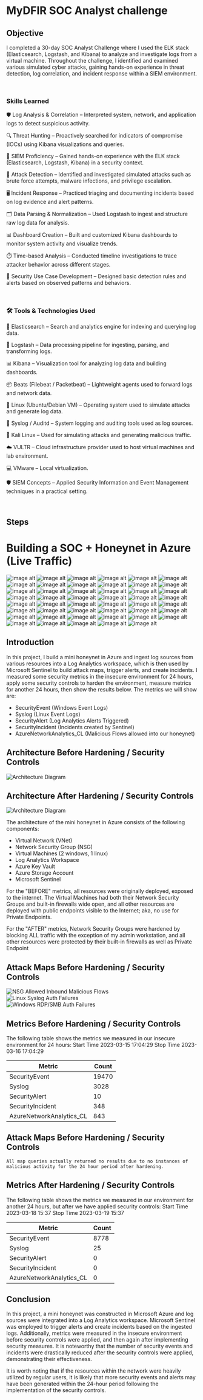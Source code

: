 # MyDFIR SOC Analyst challenge

## Objective

I completed a 30-day SOC Analyst Challenge where I used the ELK stack (Elasticsearch, Logstash, and Kibana) to analyze and investigate logs from a virtual machine. Throughout the challenge, I identified and examined various simulated cyber attacks, gaining hands-on experience in threat detection, log correlation, and incident response within a SIEM environment.

<br>

### Skills Learned

🛡️ Log Analysis & Correlation – Interpreted system, network, and application logs to detect suspicious activity.

🔍 Threat Hunting – Proactively searched for indicators of compromise (IOCs) using Kibana visualizations and queries.

🧠 SIEM Proficiency – Gained hands-on experience with the ELK stack (Elasticsearch, Logstash, Kibana) in a security context.

🚨 Attack Detection – Identified and investigated simulated attacks such as brute force attempts, malware infections, and privilege escalation.

🖥️ Incident Response – Practiced triaging and documenting incidents based on log evidence and alert patterns.

🗂️ Data Parsing & Normalization – Used Logstash to ingest and structure raw log data for analysis.

📊 Dashboard Creation – Built and customized Kibana dashboards to monitor system activity and visualize trends.

⏱️ Time-based Analysis – Conducted timeline investigations to trace attacker behavior across different stages.

🧰 Security Use Case Development – Designed basic detection rules and alerts based on observed patterns and behaviors.

<br>

### 🛠️ Tools & Technologies Used

🔎 Elasticsearch – Search and analytics engine for indexing and querying log data.

🔄 Logstash – Data processing pipeline for ingesting, parsing, and transforming logs.

📊 Kibana – Visualization tool for analyzing log data and building dashboards.

📦 Beats (Filebeat / Packetbeat) – Lightweight agents used to forward logs and network data.

🐧 Linux (Ubuntu/Debian VM) – Operating system used to simulate attacks and generate log data.

📝 Syslog / Auditd – System logging and auditing tools used as log sources.

🎯 Kali Linux – Used for simulating attacks and generating malicious traffic.

☁️ VULTR – Cloud infrastructure provider used to host virtual machines and lab environment.

💻 VMware – Local virtualization.

🛡️ SIEM Concepts – Applied Security Information and Event Management techniques in a practical setting.

<br>

## Steps
# Building a SOC + Honeynet in Azure (Live Traffic)
![image alt](https://github.com/TylerTweedie/MyDFIR-SOC-analyst/blob/main/VULTR%20VPC%20Creation.png?raw=true)
![image alt](https://github.com/TylerTweedie/MyDFIR-SOC-analyst/blob/main/Day%203%20VPC%20IP%20172.31.0.3.png?raw=true)
![image alt](https://github.com/TylerTweedie/MyDFIR-SOC-analyst/blob/main/VPC%20Server%20Specs.png?raw=true)
![image alt](https://github.com/TylerTweedie/MyDFIR-SOC-analyst/blob/main/VPC%20Server%20Specs.png?raw=true)
![image alt](https://github.com/TylerTweedie/MyDFIR-SOC-analyst/blob/main/repositories%20updated.png?raw=true)
![image alt](https://github.com/TylerTweedie/MyDFIR-SOC-analyst/blob/main/Day%203%20Downloaded%20elastic%20search%20via%20CLI.png?raw=true)
![image alt](https://github.com/TylerTweedie/MyDFIR-SOC-analyst/blob/main/Day%203%20Elastic%20search%20install%20confirmation%20and%20version.png?raw=true)
![image alt](https://github.com/TylerTweedie/MyDFIR-SOC-analyst/blob/main/Day%203%20obtaining%20security%20auto%20configuration%20information%20.png?raw=true)
![image alt](https://github.com/TylerTweedie/MyDFIR-SOC-analyst/blob/main/Day%203%20-Elastic%20Search%20.yml%20file.png?raw=true)
![image alt](https://github.com/TylerTweedie/MyDFIR-SOC-analyst/blob/main/Day%203%20-%20Obtaining%20Public%20IP%20address%20149.248.61.82:23%20for%20elastic%20search%20instance.png?raw=true)
![image alt](https://github.com/TylerTweedie/MyDFIR-SOC-analyst/blob/main/Day%203-Adding%20public%20IP%20address%20and%20http%20port.png?raw=true)
![image alt](https://github.com/TylerTweedie/MyDFIR-SOC-analyst/blob/main/Day%204%20-%20Creating%20a%20firewall%20group.png?raw=true)
![image alt](https://github.com/TylerTweedie/MyDFIR-SOC-analyst/blob/main/Day%204-%20Starting%20up%20elastic%20search%20service.png?raw=true)
![image alt](https://github.com/TylerTweedie/MyDFIR-SOC-analyst/blob/main/Day%204%20-%20Downloading%20Kibana%20via%20CLI.png?raw=true)
![image alt](https://github.com/TylerTweedie/MyDFIR-SOC-analyst/blob/main/Day%204%20-%20Kibana%20installed%20and%20version.png?raw=true)
![image alt](https://github.com/TylerTweedie/MyDFIR-SOC-analyst/blob/main/Day%204%20-%20Kibana%20successfully%20installed.png?raw=true)
![image alt](https://github.com/TylerTweedie/MyDFIR-SOC-analyst/blob/main/Day%204%20-%20allowing%20server%20port%20and%20server%20Host%20to%20be%20public%20IP%20instead%20of%20local%20host%20on%20Kibana%20server.png?raw=true)
![image alt](https://github.com/TylerTweedie/MyDFIR-SOC-analyst/blob/main/Day%204%20-%20Kibana%20running%20successfully.png?raw=true)
![image alt](https://github.com/TylerTweedie/MyDFIR-SOC-analyst/blob/main/Day%204%20-%20binaries%20for%20Elastic%20Search%20need%20enrollement%20token.png?raw=true)
![image alt](https://github.com/TylerTweedie/MyDFIR-SOC-analyst/blob/main/Day%204%20-%20Trouble%20shooting%20checking%20if%20services%20are%20active.png?raw=true)
![image alt](https://github.com/TylerTweedie/MyDFIR-SOC-analyst/blob/main/Day%204%20-%20added%20ufw%20to%20allow%205601%20-%20Added%20rule%20to%20firewall%20for%20port%205601.png?raw=true)
![image alt](https://github.com/TylerTweedie/MyDFIR-SOC-analyst/blob/main/Day%204%20-%20added%20enrollment%20token%20for%20Elastic%20search%20and%20now%20verifying%20Kibana.png?raw=true)
![image alt](https://github.com/TylerTweedie/MyDFIR-SOC-analyst/blob/main/Day%204%20-sucessfully%20logged%20in-%20homepage%20of%20Elastic%20search.png?raw=true)
![image alt](https://github.com/TylerTweedie/MyDFIR-SOC-analyst/blob/main/Day%205%20-%20Deployed%20windows%20server.png?raw=true)
![image alt](https://github.com/TylerTweedie/MyDFIR-SOC-analyst/blob/main/Day%205%20-%20Logs%20for%20windows%20server%20.png?raw=true)
![image alt](https://github.com/TylerTweedie/MyDFIR-SOC-analyst/blob/main/Day%207%20-%20Adding%20Fleet%20server.png?raw=true)
![image alt](https://github.com/TylerTweedie/MyDFIR-SOC-analyst/blob/main/Day%207%20-%20configuring%20fleet%20server.png?raw=true)
![image alt](https://github.com/TylerTweedie/MyDFIR-SOC-analyst/blob/main/Day%207%20-%20adding%20fleet%20server%20to%20centralized%20host.png?raw=true)
![image alt](https://github.com/TylerTweedie/MyDFIR-SOC-analyst/blob/main/Day%207%20-%20successfully%20added%20Fleet%20server.png?raw=true)
![image alt](https://github.com/TylerTweedie/MyDFIR-SOC-analyst/blob/main/Day%207%20-%20Installing%20Elastic%20search%20via%20Powershell%20on%20windows%20server.png?raw=true)
![image alt](https://github.com/TylerTweedie/MyDFIR-SOC-analyst/blob/main/Day%207%20Failed%20to%20enroll%20request%20to%20fleet%20server%20.png?raw=true)
![image alt](https://github.com/TylerTweedie/MyDFIR-SOC-analyst/blob/main/Day%207%20-%20successful%20after%20ufw%20allow%208220%20and%20443%20-%20allowing%20correct%20port%20and%20changing%20fleet%20server%20in%20Elastic%20search%20to%208220%20and%20--insecure%20to%20sign%20certificate.png?raw=true)
![image alt](https://github.com/TylerTweedie/MyDFIR-SOC-analyst/blob/main/Day%209%20-%20extracting%20Sysmon%20file%20on%20windows%20server.png?raw=true)
![image alt](https://github.com/TylerTweedie/MyDFIR-SOC-analyst/blob/main/Day%209%20-%20Sysmon%20Config%20file%20.png?raw=true)
![image alt](https://github.com/TylerTweedie/MyDFIR-SOC-analyst/blob/main/Day%209%20Directory%20where%20sysmon%20is%20located%20in%20powershell.png?raw=true)
![image alt](https://github.com/TylerTweedie/MyDFIR-SOC-analyst/blob/main/Day%209%20-%20flags%20for%20installing%20Sysmon.png?raw=true)
![image alt](https://github.com/TylerTweedie/MyDFIR-SOC-analyst/blob/main/Day%209%20-%20Sysmon%20successfully%20running.png?raw=true)
![image alt](https://github.com/TylerTweedie/MyDFIR-SOC-analyst/blob/main/Day%209%20-%20Sysmon%20events%20created.png?raw=true)
![image alt](https://github.com/TylerTweedie/MyDFIR-SOC-analyst/blob/main/Day%2010%20-%20Windows%20Sysmon%20integration.png?raw=true)
![image alt](https://github.com/TylerTweedie/MyDFIR-SOC-analyst/blob/main/Day%2010%20-%20microsoft%20defender%20logs%20integrated.png?raw=true)
![image alt](https://github.com/TylerTweedie/MyDFIR-SOC-analyst/blob/main/Day%2010%20-%20events%20under%20winlog.event_id.png?raw=true)
![image alt](https://github.com/TylerTweedie/MyDFIR-SOC-analyst/blob/main/Day%2010%20-%20Now%20able%20to%20see%20logs-%20changed%20firewall%20rule%20for%209200%20on%20VULTR.png?raw=true)
![image alt](https://github.com/TylerTweedie/MyDFIR-SOC-analyst/blob/main/Day%2010%20-%20confirmation%20sysmon%20is%20being%20ingested.png?raw=true)
![image alt](https://github.com/TylerTweedie/MyDFIR-SOC-analyst/blob/main/Day%2010%2012%2027%20-%20Microsoft%20windows%20defender%20confirmation%20.png?raw=true)
![image alt](https://github.com/TylerTweedie/MyDFIR-SOC-analyst/blob/main/Day%2012%20-%20Ubuntu%20server%20install.png?raw=true)
![image alt](https://github.com/TylerTweedie/MyDFIR-SOC-analyst/blob/main/Day%2013%20-%20linux%20integration.png?raw=true)
![image alt](https://github.com/TylerTweedie/MyDFIR-SOC-analyst/blob/main/Day%2013%20-%20%20adding%20Ubuntu%20Agent.png?raw=true)
## Introduction

In this project, I build a mini honeynet in Azure and ingest log sources from various resources into a Log Analytics workspace, which is then used by Microsoft Sentinel to build attack maps, trigger alerts, and create incidents. I measured some security metrics in the insecure environment for 24 hours, apply some security controls to harden the environment, measure metrics for another 24 hours, then show the results below. The metrics we will show are:

- SecurityEvent (Windows Event Logs)
- Syslog (Linux Event Logs)
- SecurityAlert (Log Analytics Alerts Triggered)
- SecurityIncident (Incidents created by Sentinel)
- AzureNetworkAnalytics_CL (Malicious Flows allowed into our honeynet)

## Architecture Before Hardening / Security Controls
![Architecture Diagram](https://i.imgur.com/aBDwnKb.jpg)

## Architecture After Hardening / Security Controls
![Architecture Diagram](https://i.imgur.com/YQNa9Pp.jpg)

The architecture of the mini honeynet in Azure consists of the following components:

- Virtual Network (VNet)
- Network Security Group (NSG)
- Virtual Machines (2 windows, 1 linux)
- Log Analytics Workspace
- Azure Key Vault
- Azure Storage Account
- Microsoft Sentinel

For the "BEFORE" metrics, all resources were originally deployed, exposed to the internet. The Virtual Machines had both their Network Security Groups and built-in firewalls wide open, and all other resources are deployed with public endpoints visible to the Internet; aka, no use for Private Endpoints.

For the "AFTER" metrics, Network Security Groups were hardened by blocking ALL traffic with the exception of my admin workstation, and all other resources were protected by their built-in firewalls as well as Private Endpoint

## Attack Maps Before Hardening / Security Controls
![NSG Allowed Inbound Malicious Flows](https://i.imgur.com/1qvswSX.png)<br>
![Linux Syslog Auth Failures](https://i.imgur.com/G1YgZt6.png)<br>
![Windows RDP/SMB Auth Failures](https://i.imgur.com/ESr9Dlv.png)<br>

## Metrics Before Hardening / Security Controls

The following table shows the metrics we measured in our insecure environment for 24 hours:
Start Time 2023-03-15 17:04:29
Stop Time 2023-03-16 17:04:29

| Metric                   | Count
| ------------------------ | -----
| SecurityEvent            | 19470
| Syslog                   | 3028
| SecurityAlert            | 10
| SecurityIncident         | 348
| AzureNetworkAnalytics_CL | 843

## Attack Maps Before Hardening / Security Controls

```All map queries actually returned no results due to no instances of malicious activity for the 24 hour period after hardening.```

## Metrics After Hardening / Security Controls

The following table shows the metrics we measured in our environment for another 24 hours, but after we have applied security controls:
Start Time 2023-03-18 15:37
Stop Time	2023-03-19 15:37

| Metric                   | Count
| ------------------------ | -----
| SecurityEvent            | 8778
| Syslog                   | 25
| SecurityAlert            | 0
| SecurityIncident         | 0
| AzureNetworkAnalytics_CL | 0

## Conclusion

In this project, a mini honeynet was constructed in Microsoft Azure and log sources were integrated into a Log Analytics workspace. Microsoft Sentinel was employed to trigger alerts and create incidents based on the ingested logs. Additionally, metrics were measured in the insecure environment before security controls were applied, and then again after implementing security measures. It is noteworthy that the number of security events and incidents were drastically reduced after the security controls were applied, demonstrating their effectiveness.

It is worth noting that if the resources within the network were heavily utilized by regular users, it is likely that more security events and alerts may have been generated within the 24-hour period following the implementation of the security controls.
